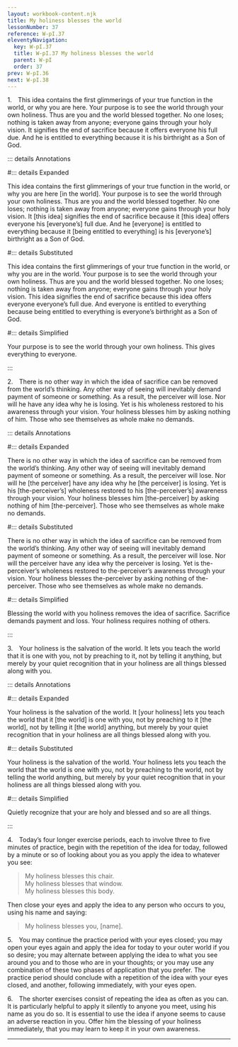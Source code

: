 ```yaml
---
layout: workbook-content.njk
title: My holiness blesses the world
lessonNumber: 37
reference: W-pI.37
eleventyNavigation:
  key: W-pI.37
  title: W-pI.37 My holiness blesses the world
  parent: W-pI
  order: 37
prev: W-pI.36
next: W-pI.38
---
```


1. This idea contains the first glimmerings of your true function in the world, or why you are here. 
Your purpose is to see the world through your own holiness. 
Thus are you and the world blessed together. 
No one loses; nothing is taken away from anyone; everyone gains through your holy vision. 
It signifies the end of sacrifice because it offers everyone his full due. 
And he is entitled to everything because it is his birthright as a Son of God.

::: details Annotations

#::: details Expanded

This idea contains the first glimmerings of your true function in the world, or why you are here [in the world]. 
Your purpose is to see the world through your own holiness. 
Thus are you and the world blessed together. 
No one loses; nothing is taken away from anyone; everyone gains through your holy vision. 
It [this idea] signifies the end of sacrifice because it [this idea] offers everyone his [everyone’s] full due. 
And he [everyone] is entitled to everything because it [being entitled to everything] is his [everyone’s] birthright as a Son of God.

#::: details Substituted

This idea contains the first glimmerings of your true function in the world, or why you are in the world. 
Your purpose is to see the world through your own holiness. 
Thus are you and the world blessed together. 
No one loses; nothing is taken away from anyone; everyone gains through your holy vision. 
This idea signifies the end of sacrifice because this idea offers everyone everyone’s full due. 
And everyone is entitled to everything because being entitled to everything is everyone’s birthright as a Son of God.

#::: details Simplified

Your purpose is to see the world through your own holiness. 
This gives everything to everyone.

:::

2. There is no other way in which the idea of sacrifice can be removed from the world’s thinking. 
Any other way of seeing will inevitably demand payment of someone or something. 
As a result, the perceiver will lose. 
Nor will he have any idea why he is losing. 
Yet is his wholeness restored to his awareness through your vision. 
Your holiness blesses him by asking nothing of him. 
Those who see themselves as whole make no demands.

::: details Annotations

#::: details Expanded

There is no other way in which the idea of sacrifice can be removed from the world’s thinking. 
Any other way of seeing will inevitably demand payment of someone or something. 
As a result, the perceiver will lose. 
Nor will he [the perceiver] have any idea why he [the perceiver] is losing. 
Yet is his [the-perceiver’s] wholeness restored to his [the-perceiver’s] awareness through your vision. 
Your holiness blesses him [the-perceiver] by asking nothing of him [the-perceiver]. 
Those who see themselves as whole make no demands.

#::: details Substituted

There is no other way in which the idea of sacrifice can be removed from the world’s thinking. 
Any other way of seeing will inevitably demand payment of someone or something. 
As a result, the perceiver will lose. 
Nor will the perceiver have any idea why the perceiver is losing. 
Yet is the-perceiver’s wholeness restored to the-perceiver’s awareness through your vision. 
Your holiness blesses the-perceiver by asking nothing of the-perceiver. 
Those who see themselves as whole make no demands.

#::: details Simplified

Blessing the world with you holiness removes the idea of sacrifice.
Sacrifice demands payment and loss.
Your holiness requires nothing of others.

:::

3. Your holiness is the salvation of the world. 
It lets you teach the world that it is one with you, not by preaching to it, not by telling it anything, but merely by your quiet recognition that in your holiness are all things blessed along with you.

::: details Annotations

#::: details Expanded

Your holiness is the salvation of the world. 
It [your holiness] lets you teach the world that it [the world] is one with you, not by preaching to it [the world], not by telling it [the world] anything, but merely by your quiet recognition that in your holiness are all things blessed along with you.

#::: details Substituted

Your holiness is the salvation of the world. 
Your holiness lets you teach the world that the world is one with you, not by preaching to the world, not by telling the world anything, but merely by your quiet recognition that in your holiness are all things blessed along with you.

#::: details Simplified

Quietly recognize that your are holy and blessed and so are all things.

:::

4. Today’s four longer exercise periods, each to involve three to five minutes of practice, begin with the repetition of the idea for today, followed by a minute or so of looking about you as you apply the idea to whatever you see:

>My holiness blesses this chair.  
My holiness blesses that window.  
My holiness blesses this body.

Then close your eyes and apply the idea to any person who occurs to you, using his name and saying:

>My holiness blesses you, [name].

5. You may continue the practice period with your eyes closed; you may open your eyes again and apply the idea for today to your outer world if you so desire; you may alternate between applying the idea to what you see around you and to those who are in your thoughts; or you may use any combination of these two phases of application that you prefer. 
The practice period should conclude with a repetition of the idea with your eyes closed, and another, following immediately, with your eyes open.

6. The shorter exercises consist of repeating the idea as often as you can. 
It is particularly helpful to apply it silently to anyone you meet, using his name as you do so. 
It is essential to use the idea if anyone seems to cause an adverse reaction in you. 
Offer him the blessing of your holiness immediately, that you may learn to keep it in your own awareness.

---